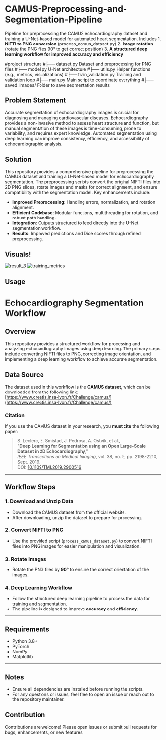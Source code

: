 # CAMUS-Preprocessing-and-Segmentation-Pipeline
Pipeline for preprocessing the CAMUS echocardiography dataset and training a U-Net-based model for automated heart segmentation. Includes 
        1. **NIFTI to PNG conversion** (process_camus_dataset.py)
        2. **Image rotation** (rotate the PNG files 90° to get correct position)
        3. **A structured deep learning workflow for improved accuracy and efficiency**

#project structure
#├── dataset.py            Dataset and preprocessing for PNG files
#├── model.py              U-Net architecture
#├── utils.py              Helper functions (e.g., metrics, visualizations)
#├── train_validation.py   Training and validation loop
#├── main.py               Main script to coordinate everything
#├── saved_images/         Folder to save segmentation results

## Problem Statement
Accurate segmentation of echocardiography images is crucial for diagnosing and managing cardiovascular diseases. Echocardiography provides a non-invasive method to assess heart structure and function, but manual segmentation of these images is time-consuming, prone to variability, and requires expert knowledge. Automated segmentation using deep learning can improve consistency, efficiency, and accessibility of echocardiographic analysis.

## Solution
This repository provides a comprehensive pipeline for preprocessing the CAMUS dataset and training a U-Net-based model for echocardiography segmentation. The preprocessing scripts convert the original NIFTI files into 2D PNG slices, rotate images and masks for correct alignment, and ensure compatibility with the segmentation model. Key enhancements include:

- **Improved Preprocessing**: Handling errors, normalization, and rotation alignment.
- **Efficient Codebase**: Modular functions, multithreading for rotation, and robust path handling.
- **Integration**: Outputs structured to feed directly into the U-Net segmentation workflow.
- **Results**: Improved predictions and Dice scores through refined preprocessing.

## Visuals!

![result_3](https://github.com/user-attachments/assets/b5e97a3a-5c5c-457f-8f4f-bb4ab50913f8)
![training_metrics](https://github.com/user-attachments/assets/74c4dc2d-51b8-4720-8c56-f814e92ed367)


## Usage

# Echocardiography Segmentation Workflow

## Overview
This repository provides a structured workflow for processing and analyzing echocardiography images using deep learning. The primary steps include converting NIFTI files to PNG, correcting image orientation, and implementing a deep learning workflow to achieve accurate segmentation.

## Data Source
The dataset used in this workflow is the **CAMUS dataset**, which can be downloaded from the following link:  
[https://www.creatis.insa-lyon.fr/Challenge/camus/](https://www.creatis.insa-lyon.fr/Challenge/camus/)

### Citation
If you use the CAMUS dataset in your research, you **must cite** the following paper:

> S. Leclerc, E. Smistad, J. Pedrosa, A. Ostvik, et al.,  
> "**Deep Learning for Segmentation using an Open Large-Scale Dataset in 2D Echocardiography**,"  
> *IEEE Transactions on Medical Imaging*, vol. 38, no. 9, pp. 2198-2210, Sept. 2019.  
> DOI: [10.1109/TMI.2019.2900516](https://doi.org/10.1109/TMI.2019.2900516)

---

## Workflow Steps

### 1. Download and Unzip Data
- Download the CAMUS dataset from the official website.  
- After downloading, unzip the dataset to prepare for processing.

### 2. Convert NIFTI to PNG
- Use the provided script (`process_camus_dataset.py`) to convert NIFTI files into PNG images for easier manipulation and visualization.  

### 3. Rotate Images
- Rotate the PNG files by **90°** to ensure the correct orientation of the images.  

### 4. Deep Learning Workflow
- Follow the structured deep learning pipeline to process the data for training and segmentation.  
- The pipeline is designed to improve **accuracy** and **efficiency**.  

---

## Requirements
- Python 3.8+
- PyTorch
- NumPy
- Matplotlib

---

## Notes
- Ensure all dependencies are installed before running the scripts.
- For any questions or issues, feel free to open an issue or reach out to the repository maintainer.


## Contribution
Contributions are welcome! Please open issues or submit pull requests for bugs, enhancements, or new features.



